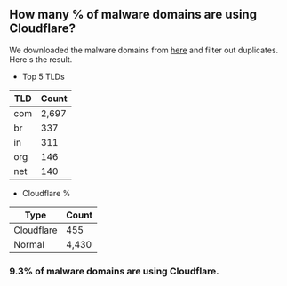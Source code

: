 ## How many % of malware domains are using Cloudflare?


We downloaded the malware domains from [here](https://urlhaus.abuse.ch) and filter out duplicates.
Here's the result.


[//]: # (start replacement)


- Top 5 TLDs

| TLD | Count |
| --- | --- |
| com | 2,697 |
| br | 337 |
| in | 311 |
| org | 146 |
| net | 140 |


- Cloudflare %

| Type | Count |
| --- | --- |
| Cloudflare | 455 |
| Normal | 4,430 |


### 9.3% of malware domains are using Cloudflare.